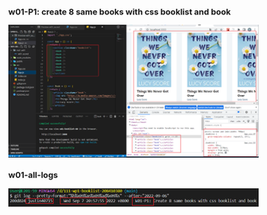 ### w01-P1: create 8 same books with css booklist and book

![p1.png](p1.png)

### w01-all-logs

![](logs.png)
